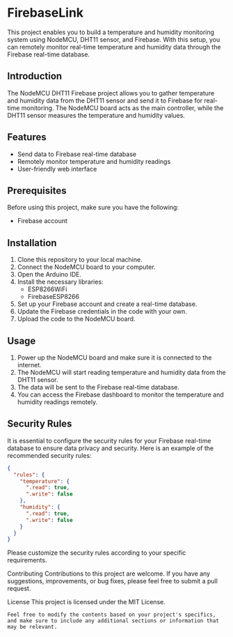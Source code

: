 # FirebaseLink

This project enables you to build a temperature and humidity monitoring system using NodeMCU, DHT11 sensor, and Firebase. With this setup, you can remotely monitor real-time temperature and humidity data through the Firebase real-time database.

## Introduction

The NodeMCU DHT11 Firebase project allows you to gather temperature and humidity data from the DHT11 sensor and send it to Firebase for real-time monitoring. The NodeMCU board acts as the main controller, while the DHT11 sensor measures the temperature and humidity values.

## Features

- Send data to Firebase real-time database
- Remotely monitor temperature and humidity readings
- User-friendly web interface

## Prerequisites

Before using this project, make sure you have the following:

- Firebase account

## Installation

1. Clone this repository to your local machine.
2. Connect the NodeMCU board to your computer.
3. Open the Arduino IDE.
4. Install the necessary libraries:
   - ESP8266WiFi
   - FirebaseESP8266
5. Set up your Firebase account and create a real-time database.
6. Update the Firebase credentials in the code with your own.
7. Upload the code to the NodeMCU board.

## Usage

1. Power up the NodeMCU board and make sure it is connected to the internet.
2. The NodeMCU will start reading temperature and humidity data from the DHT11 sensor.
3. The data will be sent to the Firebase real-time database.
4. You can access the Firebase dashboard to monitor the temperature and humidity readings remotely.

## Security Rules

It is essential to configure the security rules for your Firebase real-time database to ensure data privacy and security. Here is an example of the recommended security rules:

```json
{
  "rules": {
    "temperature": {
      ".read": true,
      ".write": false
    },
    "humidity": {
      ".read": true,
      ".write": false
    }
  }
}
```

Please customize the security rules according to your specific requirements.

Contributing
Contributions to this project are welcome. If you have any suggestions, improvements, or bug fixes, please feel free to submit a pull request.

License
This project is licensed under the MIT License.

```
Feel free to modify the contents based on your project's specifics, and make sure to include any additional sections or information that may be relevant.
```
